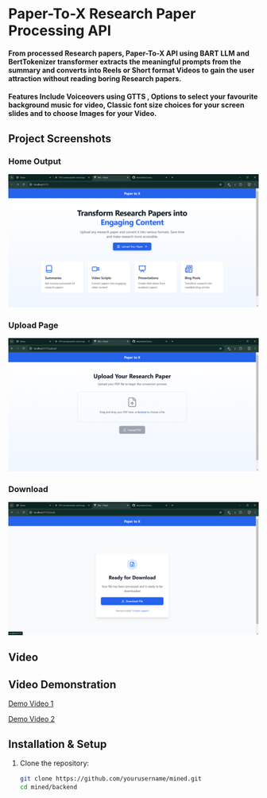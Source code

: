 # Paper-To-X Research Paper Processing API 

#### From processed Research papers, Paper-To-X API using BART LLM and BertTokenizer transformer extracts the meaningful prompts from the summary and converts into Reels or Short format Videos to gain the user attraction without reading boring Research papers.
#### Features Include Voiceovers using GTTS , Options to select your favourite background music for video, Classic font size choices for your screen slides and to choose Images for your Video.
## Project Screenshots

### Home Output
![Summarized Output](./Images/home.png)

### Upload Page
![Upload Page](./Images/upload.png)

### Download
![Processing Flow](./Images/download.png)

## Video

## Video Demonstration

[Demo Video 1](./video/final_output%20(9).mp4)

[Demo Video 2](./video/WhatsApp%20Video%202025-02-01%20at%2011.23.17_14af0f65.mp4)




## Installation & Setup

1. Clone the repository:
   ```bash
   git clone https://github.com/yourusername/mined.git
   cd mined/backend

